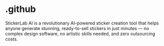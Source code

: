 # .github
StickerLab AI is a revolutionary AI-powered sticker creation tool that helps anyone generate stunning, ready-to-sell stickers in just minutes — no complex design software, no artistic skills needed, and zero outsourcing costs.
